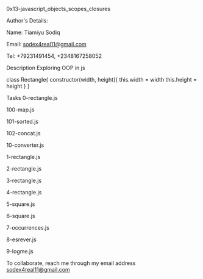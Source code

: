 0x13-javascript_objects_scopes_closures


Author's Details:

Name: Tiamiyu Sodiq	

Email: sodex4real11@gmail.com

Tel: +79231491454, +2348167258052


Description
Exploring OOP in js

class Rectangle{
	constructor(width, height){
		this.width = width
		this.height = height
	}
}

Tasks
0-rectangle.js

100-map.js

101-sorted.js

102-concat.js

10-converter.js

1-rectangle.js

2-rectangle.js

3-rectangle.js

4-rectangle.js

5-square.js

6-square.js

7-occurrences.js

8-esrever.js

9-logme.js

To collaborate, reach me through my email address sodex4real11@gmail.com
